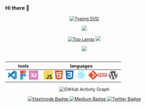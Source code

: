 ### Hi there 👋


<div id="badges"  align="center">

[![Typing SVG](https://readme-typing-svg.herokuapp.com?color=63CF15&lines=Taking+my+life+into+my+hands)](https://git.io/typing-svg)
    
  </div>

<div id="badges"  align="center">
    
  </div>

<div id="header" align="center">
    <a href="yhttps://github.com/urbantechgirl/">
  <img src="https://developers.giphy.com/branch/master/static/api-512d36c09662682717108a38bbb5c57d.gif" width="480"/>
       </a>
</div>


     
<div align="center">
   
   [![Top Langs](https://github-readme-stats.vercel.app/api/top-langs/?username=urbantechgirl&layout=compact&hide=html,hack,css&theme=gotham)](https://github.com/urbantechgirl) 
  <img  height=' 165px' src="https://github-readme-stats.vercel.app/api?username=urbantechgirl&show_icons=true&theme=gotham&count_private=true">
</div>




<div align="center">
  <img src="https://github-profile-trophy.vercel.app/?username=urbantechgirl&column=7&theme=onedark" />
</div>
<br>

 <div id='badges' align="center">

| tools  | languages | 
|---|---|
|<div id='badges' align="center"><img src="https://github.com/devicons/devicon/blob/master/icons/vscode/vscode-original.svg" title="" alt="J" width="30" height="30"/>&nbsp;<img src="https://github.com/devicons/devicon/blob/master/icons/figma/figma-original.svg" title="" alt="J" width="30" height="30"/>&nbsp;<img src="https://github.com/devicons/devicon/blob/master/icons/xd/xd-plain.svg" title="" alt="J" width="30" height="30"/>&nbsp; </div>|<div id='badges' align="center"><img src="https://github.com/devicons/devicon/blob/master/icons/javascript/javascript-original.svg" title="" alt="J" width="30" height="30"/>&nbsp;<img src="https://github.com/devicons/devicon/blob/master/icons/html5/html5-original.svg" title="" alt="J" width="30" height="30"/>&nbsp;<img src="https://github.com/devicons/devicon/blob/master/icons/css3/css3-plain.svg" title="" alt="J" width="30" height="30"/>&nbsp; <img src="https://github.com/devicons/devicon/blob/master/icons/react/react-original.svg" title="" alt="J" width="30" height="30"/>&nbsp; <img src="https://github.com/devicons/devicon/blob/master/icons/git/git-original.svg" title="" alt="J" width="30" height="30"/><img src="https://github.com/devicons/devicon/blob/master/icons/npm/npm-original-wordmark.svg" title="" alt="J" width="30" height="30"/>&nbsp;<img src="https://github.com/devicons/devicon/blob/master/icons/wordpress/wordpress-plain.svg" title="" alt="J" width="30" height="30"/>&nbsp; </div></div>|   
  
  





<div id="badges"  align="center">

![GitHub Activity Graph](https://activity-graph.herokuapp.com/graph?username=urbantechgirl&bg_color=333333&color=00ffff&line=00ffff&point=ffffff&area=true&hide_border=false)

</div>





 
<div id="badges"  align="center">
  <a href="https://angelic.hashnode.dev/">
    <img src="https://img.shields.io/badge/Hashnode-2962FF?style=for-the-badge&logo=hashnode&logoColor=white" alt="Hashnode Badge"/>
  </a>

  <a href="https://medium.com/@urbantechgirl">
    <img src="https://img.shields.io/badge/Medium-12100E?style=for-the-badge&logo=medium&logoColor=white" alt="Medium Badge"/>
  </a>
   
  <a href="https://twitter.com/urbantechgirl">
    <img src="https://img.shields.io/badge/Twitter-blue?style=for-the-badge&logo=twitter&logoColor=white" alt="Twitter Badge"/>
  </a>
</div>
